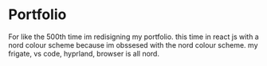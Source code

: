 # Portfolio
For like the 500th time im redisigning my portfolio. this time in react js with a nord colour scheme because im obssesed with the nord colour scheme. my frigate, vs code, hyprland, browser is all nord.